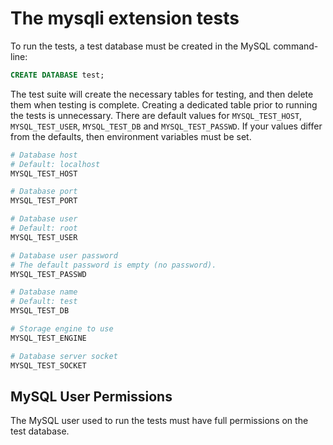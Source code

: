 # The mysqli extension tests

To run the tests, a test database must be created in the MySQL command-line:  
```sql
CREATE DATABASE test;
```

The test suite will create the necessary tables for testing, and then delete them when testing is complete. Creating a dedicated table prior to running the tests is unnecessary. There are default values for `MYSQL_TEST_HOST`, `MYSQL_TEST_USER`, `MYSQL_TEST_DB` and `MYSQL_TEST_PASSWD`. If your values differ from the defaults, then environment variables must be set.

```bash
# Database host
# Default: localhost
MYSQL_TEST_HOST

# Database port
MYSQL_TEST_PORT

# Database user
# Default: root
MYSQL_TEST_USER

# Database user password
# The default password is empty (no password).
MYSQL_TEST_PASSWD

# Database name
# Default: test
MYSQL_TEST_DB

# Storage engine to use
MYSQL_TEST_ENGINE

# Database server socket
MYSQL_TEST_SOCKET
```

## MySQL User Permissions

The MySQL user used to run the tests must have full permissions on the test database.